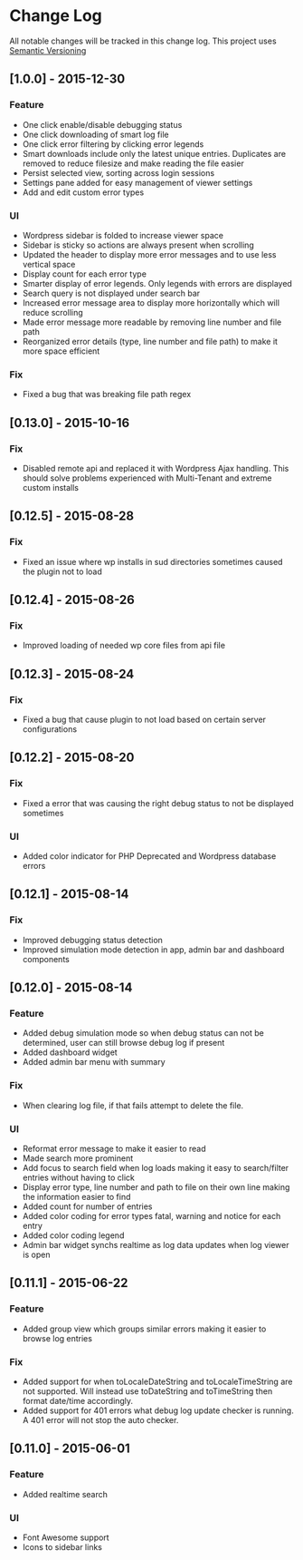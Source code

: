 # Change Log

All notable changes will be tracked in this change log.  This project uses [Semantic Versioning](http://semver.org/)

## [1.0.0] - 2015-12-30
### Feature

- One click enable/disable debugging status
- One click downloading of smart log file
- One click error filtering by clicking error legends
- Smart downloads include only the latest unique entries.  Duplicates are removed to reduce filesize and make reading the file easier
- Persist selected view, sorting across login sessions
- Settings pane added for easy management of viewer settings
- Add and edit custom error types

### UI

- Wordpress sidebar is folded to increase viewer space
- Sidebar is sticky so actions are always present when scrolling
- Updated the header to display more error messages and to use less vertical space
- Display count for each error type
- Smarter display of error legends.  Only legends with errors are displayed
- Search query is not displayed under search bar
- Increased error message area to display more horizontally which will reduce scrolling
- Made error message more readable by removing line number and file path
- Reorganized error details (type, line number and file path) to make it more space efficient

### Fix

- Fixed a bug that was breaking file path regex

## [0.13.0] - 2015-10-16
### Fix

- Disabled remote api and replaced it with Wordpress Ajax handling.  This should solve problems experienced with Multi-Tenant and extreme custom installs

## [0.12.5] - 2015-08-28
### Fix

- Fixed an issue where wp installs in sud directories sometimes caused the plugin not to load

## [0.12.4] - 2015-08-26
### Fix

- Improved loading of needed wp core files from api file

## [0.12.3] - 2015-08-24
### Fix

- Fixed a bug that cause plugin to not load  based on certain server configurations

## [0.12.2] - 2015-08-20
### Fix

- Fixed a error that was causing the right debug status to not be displayed sometimes

### UI

- Added color indicator for PHP Deprecated and Wordpress database errors

## [0.12.1] - 2015-08-14
### Fix

- Improved debugging status detection
- Improved simulation mode detection in app, admin bar and dashboard components

## [0.12.0] - 2015-08-14
### Feature

- Added debug simulation mode so when debug status can not be determined, user can still browse debug log if present
- Added dashboard widget
- Added admin bar menu with summary

### Fix

- When clearing log file, if that fails attempt to delete the file.

### UI

- Reformat error message to make it easier to read
- Made search more prominent
- Add focus to search field when log loads making it easy to search/filter entries without having to click
- Display error type, line number and path to file on their own line making the information easier to find
- Added count for number of entries
- Added color coding for error types fatal, warning and notice for each entry
- Added color coding legend
- Admin bar widget synchs realtime as log data updates when log viewer is open

## [0.11.1] - 2015-06-22
### Feature

- Added group view which groups similar errors making it easier to browse log entries

### Fix

- Added support for when toLocaleDateString and toLocaleTimeString are not supported.  Will instead use toDateString and toTimeString then format date/time accordingly.
- Added support for 401 errors what debug log update checker is running.  A 401 error will not stop the auto checker.

## [0.11.0] - 2015-06-01
### Feature

- Added realtime search

### UI

- Font Awesome support
- Icons to sidebar links

